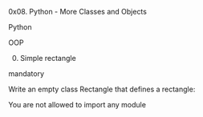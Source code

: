 0x08. Python - More Classes and Objects

Python

OOP

0. Simple rectangle

mandatory

Write an empty class Rectangle that defines a rectangle:



You are not allowed to import any module
